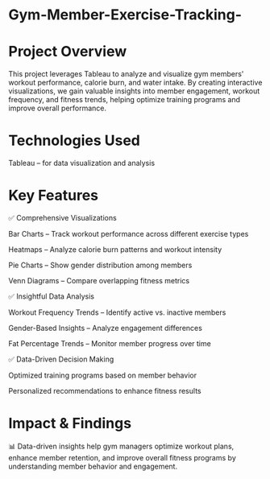 # Gym-Member-Exercise-Tracking-
# Project Overview
This project leverages Tableau to analyze and visualize gym members' workout performance, calorie burn, and water intake. By creating interactive visualizations, we gain valuable insights into member engagement, workout frequency, and fitness trends, helping optimize training programs and improve overall performance.

# Technologies Used

Tableau – for data visualization and analysis

# Key Features
✅ Comprehensive Visualizations

Bar Charts – Track workout performance across different exercise types

Heatmaps – Analyze calorie burn patterns and workout intensity

Pie Charts – Show gender distribution among members

Venn Diagrams – Compare overlapping fitness metrics

✅ Insightful Data Analysis

Workout Frequency Trends – Identify active vs. inactive members

Gender-Based Insights – Analyze engagement differences

Fat Percentage Trends – Monitor member progress over time

✅ Data-Driven Decision Making

Optimized training programs based on member behavior

Personalized recommendations to enhance fitness results

# Impact & Findings
📊 Data-driven insights help gym managers optimize workout plans, enhance member retention, and improve overall fitness programs by understanding member behavior and engagement.
